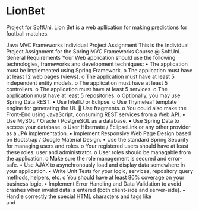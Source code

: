 # LionBet
Project for SoftUni. Lion Bet is a web apllication for making predictions for football matches.

Java MVC Frameworks
Individual Project Assignment
This is the Individual Project Assignment for the Spring MVC Frameworks Course @ SoftUni.
General Requirements
Your Web application should use the following technologies, frameworks and development techniques:
•	The application must be implemented using Spring Framework.
o	The application must have at least 12 web pages (views).
o	The application must have at least 5 independent entity models.
o	The application must have at least 5 controllers.
o	The application must have at least 5 services.
o	The application must have at least 5 repositories.
o	Optionally, you may use Spring Data REST.
•	Use IntelliJ or Eclipse.
o	Use Thymeleaf template engine for generating the UI.
	Use fragments.
o	You could also make the Front-End using JavaScript, consuming REST services from a Web API.
•	Use MySQL / Oracle / PostgreSQL as a database.
•	Use Spring Data to access your database.
o	User Hibernate / EclipseLink or any other provider as a JPA implementation.
•	Implement Responsive Web Page Design based on Bootstrap / Google Material Design.
•	Use the standard Spring Security for managing users and roles.
o	Your registered users should have at least these roles: user and administrator.
o	User roles should be managable from the application.
o	Make sure the role management is secured and error-safe.
•	Use AJAX to asynchronously load and display data somewhere in your application.
•	Write Unit Tests for your logic, services, repository query methods, helpers, etc.
o	You should have at least 80% coverage on your business logic.
•	Implement Error Handling and Data Validation to avoid crashes when invalid data is entered (both client-side and server-side).
•	Handle correctly the special HTML characters and tags like <br /> and <script> (escape special characters).
•	Use at least 2 Interceptors.
•	Run asynchronous tasks for jobs that do not need to run sequential or for jobs in the background.
•	Schedule jobs that impact the whole application running e.g. once/twice a day.
•	Use ModelМapper or other mapping library.
Additional Requirements
•	Follow the best practices for OO design and high-quality code for the Web application:
o	Use data encapsulation.
o	Use exception handling properly.
o	Use inheritance, abstraction and polymorphism properly.
o	Follow the principles of strong cohesion and loose coupling.
o	Correctly format and structure your code, name your identifiers and make the code readable.
o	Follow the concept of thin controllers.

•	Well looking user interface (UI).
•	Good usability (easy to use UI).
•	Supporting of all modern Web browsers.
•	Use caching where appropriate.
•	Use a source control system by choice, e.g. GitHub, BitBucket.
o	Submit a link to your public source code repository.
Public Project Defense
Each student will have to deliver a public defense of its work in front of a trainer jury. 
Students will have only 15 minutes for the following:
•	Demonstrate how the application works (very shortly).
•	Show the source code and explain how it works.
Please be strict in timing! On the 15th minute you will be interrupted! It is good idea to leave the last 4-5 minutes for questions from the jury.
Be well prepared for presenting maximum of your work for minimum time: 
•	Bring your own laptop!
•	Open the project assets beforehand to save time!
Bonuses
•	Use Spring Social to connect with Software-as-a-Service (SaaS) API providers.
•	Host the application in a cloud environment, e.g. in Amazon Web Services.
•	Use a file storage cloud API, e.g. Dropbox, Google Drive or other for storing the files.
•	Use of features of HTML5 like Geolocation, Local Storage, SVG, Canvas, etc.
•	Implement Microservice architecture in your application.
•	Anything that is not described in the assignment is a bonus if it has some practical use. 
Assessment Criteria
•	Functionality – 0…20
•	Implementing controllers correctly (controllers should do only their work) – 0...5
•	Implementing views correctly (using display and editor templates) – 0…5
•	Testing (unit test and integration tests for some of the controllers using mocking) – 0…10
•	Security (prevent SQL injection, XSS, CSRF, parameter tampering, etc.) – 0…5
•	Data validation (validation in the models and input models) – 0…10
•	Using model mapper and inversion of control – 0…5
•	Using layers with multiple layouts – 0…10
•	Code quality (well-structured code, following the MVC pattern, following SOLID principles, etc.) – 0…10
•	Bonus (bonus points are given for exceptional project) – 0…25

